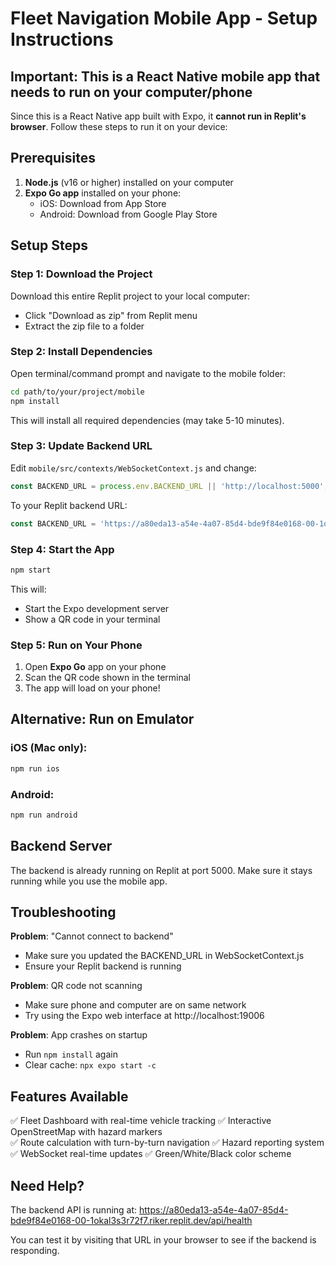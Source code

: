 # Fleet Navigation Mobile App - Setup Instructions

## Important: This is a React Native mobile app that needs to run on your computer/phone

Since this is a React Native app built with Expo, it **cannot run in Replit's browser**. Follow these steps to run it on your device:

## Prerequisites

1. **Node.js** (v16 or higher) installed on your computer
2. **Expo Go app** installed on your phone:
   - iOS: Download from App Store
   - Android: Download from Google Play Store

## Setup Steps

### Step 1: Download the Project

Download this entire Replit project to your local computer:
- Click "Download as zip" from Replit menu
- Extract the zip file to a folder

### Step 2: Install Dependencies

Open terminal/command prompt and navigate to the mobile folder:

```bash
cd path/to/your/project/mobile
npm install
```

This will install all required dependencies (may take 5-10 minutes).

### Step 3: Update Backend URL

Edit `mobile/src/contexts/WebSocketContext.js` and change:

```javascript
const BACKEND_URL = process.env.BACKEND_URL || 'http://localhost:5000';
```

To your Replit backend URL:

```javascript
const BACKEND_URL = 'https://a80eda13-a54e-4a07-85d4-bde9f84e0168-00-1okal3s3r72f7.riker.replit.dev';
```

### Step 4: Start the App

```bash
npm start
```

This will:
- Start the Expo development server
- Show a QR code in your terminal

### Step 5: Run on Your Phone

1. Open **Expo Go** app on your phone
2. Scan the QR code shown in the terminal
3. The app will load on your phone!

## Alternative: Run on Emulator

### iOS (Mac only):
```bash
npm run ios
```

### Android:
```bash
npm run android
```

## Backend Server

The backend is already running on Replit at port 5000. Make sure it stays running while you use the mobile app.

## Troubleshooting

**Problem**: "Cannot connect to backend"
- Make sure you updated the BACKEND_URL in WebSocketContext.js
- Ensure your Replit backend is running

**Problem**: QR code not scanning
- Make sure phone and computer are on same network
- Try using the Expo web interface at http://localhost:19006

**Problem**: App crashes on startup
- Run `npm install` again
- Clear cache: `npx expo start -c`

## Features Available

✅ Fleet Dashboard with real-time vehicle tracking
✅ Interactive OpenStreetMap with hazard markers  
✅ Route calculation with turn-by-turn navigation
✅ Hazard reporting system
✅ WebSocket real-time updates
✅ Green/White/Black color scheme

## Need Help?

The backend API is running at: https://a80eda13-a54e-4a07-85d4-bde9f84e0168-00-1okal3s3r72f7.riker.replit.dev/api/health

You can test it by visiting that URL in your browser to see if the backend is responding.

